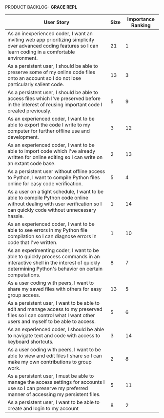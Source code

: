 PRODUCT BACKLOG- **GRACE REPL**

| User Story | Size | Importance Ranking |
| --- | --- | --- |
|As an inexperienced coder, I want an inviting web app prioritizing simplicity over advanced coding features so I can learn coding in a comfortable environment. | 21 | 1 |
| As a persistent user, I should be able to preserve some of my online code files onto an account so I do not lose particularly salient code. | 13 | 3 |
| As a persistent user, I should be able to access files which I've preserved before in the interest of reusing important code I created previously. | 5 | 9 |
| As an experienced coder, I want to be able to export the code I write to my computer for further offline use and development. | 3 | 12 |
| As an experienced coder, I want to be able to import code which I've already written for online editing so I can write on an extant code base. | 2 | 13 |
| As a persistent user without offline access to Python, I want to compile Python files online for easy code verification. | 5 | 4 |
| As a user on a tight schedule, I want to be able to compile Python code online without dealing with user verification so I can quickly code without unnecessary hassle. | 1 | 14 |
| As an experienced coder, I want to be able to see errors in my Python file compilation so I can diagnose errors in code that I've written. | 1 | 10 |
| As an experimenting coder, I want to be able to quickly process commands in an interactive shell in the interest of quickly determining Python's behavior on certain computations. | 8 | 7 |
| As a user coding with peers, I want to share my saved files with others for easy group access. | 13 | 5 |
| As a persistent user, I want to be able to edit and manage access to my preserved files so I can control what I want other users and myself to be able to access. | 5 | 6 |
| As an experienced coder, I should be able to navigate text and code with access to keyboard shortcuts. | 3 | 14 |
| As a user coding with peers, I want to be able to view and edit files I share so I can make my own contributions to group work. | 2 | 8 |
| As a persistent user, I must be able to manage the access settings for accounts I use so I can preserve my preferred manner of accessing my persistent files. | 5 | 11 |
| As a persistent user, I want to be able to create and login to my account | 8 | 2 |